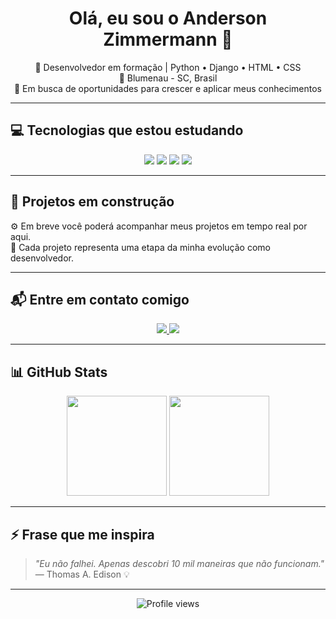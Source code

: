 <h1 align="center">Olá, eu sou o Anderson Zimmermann 👋</h1>

<p align="center">
  🌱 Desenvolvedor em formação | Python • Django • HTML • CSS<br/>
  📍 Blumenau - SC, Brasil<br/>
  🚀 Em busca de oportunidades para crescer e aplicar meus conhecimentos
</p>

---

## 💻 Tecnologias que estou estudando

<p align="center">
  <img src="https://img.shields.io/badge/Python-3776AB?style=for-the-badge&logo=python&logoColor=white" />
  <img src="https://img.shields.io/badge/Django-092E20?style=for-the-badge&logo=django&logoColor=white" />
  <img src="https://img.shields.io/badge/HTML5-E34F26?style=for-the-badge&logo=html5&logoColor=white" />
  <img src="https://img.shields.io/badge/CSS3-1572B6?style=for-the-badge&logo=css3&logoColor=white" />
</p>

---

## 🚧 Projetos em construção

⚙️ Em breve você poderá acompanhar meus projetos em tempo real por aqui.  
📌 Cada projeto representa uma etapa da minha evolução como desenvolvedor.

---

## 📬 Entre em contato comigo

<p align="center">
  <a href="mailto:anderson@legacysistemas.com">
    <img src="https://img.shields.io/badge/email-D14836?style=for-the-badge&logo=gmail&logoColor=white"/>
  </a>
  <a href="https://www.linkedin.com/in/andersonzimmermann" target="_blank">
    <img src="https://img.shields.io/badge/LinkedIn-0A66C2?style=for-the-badge&logo=linkedin&logoColor=white"/>
  </a>
</p>

---

## 📊 GitHub Stats

<p align="center">
  <img src="https://github-readme-stats.vercel.app/api?username=andersonzimmermann&show_icons=true&theme=tokyonight" height="160"/>
  <img src="https://github-readme-stats.vercel.app/api/top-langs/?username=andersonzimmermann&layout=compact&theme=tokyonight" height="160"/>
</p>

---

## ⚡ Frase que me inspira

> *"Eu não falhei. Apenas descobri 10 mil maneiras que não funcionam."*  
> — Thomas A. Edison 💡

---

<p align="center">
  <img src="https://komarev.com/ghpvc/?username=andersonzimmermann&label=Profile%20views&color=blueviolet&style=flat" alt="Profile views"/>
</p>
